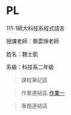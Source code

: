 # PL

111-1師大科技系程式語言

授課老師：蔡雲琤老師

姓名：魏士凱

系級：科技系二年級

>課程筆記區

>作業連結區
[作業一](https://github.com/ShihKaiWei/PL/blob/main/HW1/HW1.ipynb)

>專題連結區
